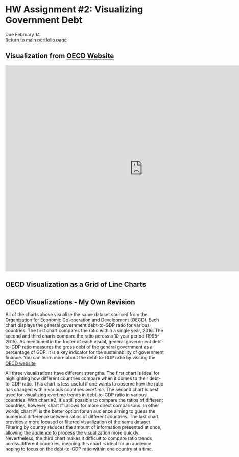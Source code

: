 # HW Assignment #2: Visualizing Government Debt  
Due February 14  
[Return to main portfolio page](https://ejreece.github.io/ReecePortfolio/)

## Visualization from [OECD Website](https://data.oecd.org/gga/general-government-debt.htm)
<iframe src="https://data.oecd.org/chart/6gQw" width="860" height="645" style="border: 0" mozallowfullscreen="true" webkitallowfullscreen="true" allowfullscreen="true"><a href="https://data.oecd.org/chart/6gQw" target="_blank">OECD Chart: General government debt, Total, % of GDP, Annual, 2016</a></iframe>

## OECD Visualization as a Grid of Line Charts
<div class="flourish-embed flourish-chart" data-src="visualisation/5298681"><script src="https://public.flourish.studio/resources/embed.js"></script></div>

## OECD Visualizations - My Own Revision
<div class="flourish-embed flourish-chart" data-src="visualisation/5298748"><script src="https://public.flourish.studio/resources/embed.js"></script></div>

All of the charts above visualize the same dataset sourced from the Organisation for Economic Co-operation and Development (OECD). Each chart displays the general government debt-to-GDP ratio for various countries. The first chart compares the ratio within a single year, 2016. The second and third charts compare the ratio across a 10 year period (1995-2015). As mentioned in the footer of each visual, general government debt-to-GDP ratio measures the gross debt of the general government as a percentage of GDP. It is a key indicator for the sustainability of government finance. You can learn more about the debt-to-GDP ratio by visiting the [OECD website](https://data.oecd.org/gga/general-government-debt.htm)  
  
All three visualizations have different strengths. The first chart is ideal for highlighting how different countries compare when it comes to their debt-to-GDP ratio. This chart is less useful if one wants to observe how the ratio has changed within various countries *overtime*. The second chart is best used for visualizing overtime trends in debt-to-GDP ratio in various countries. With chart #2, it's still possible to compare the ratios of different countries, however, chart #1 allows for more direct comparisons. In other words, chart #1 is the better option for an audience aiming to guess the numerical difference between ratios of different countries. The last chart provides a more focused or filtered visualization of the same dataset. Filtering by country reduces the amount of information presented at once, allowing the audience to process the visualization more quickly. Nevertheless, the third chart makes it difficult to compare ratio trends across different countries, meaning this chart is ideal for an audience hoping to focus on the debt-to-GDP ratio within one country at a time. 
